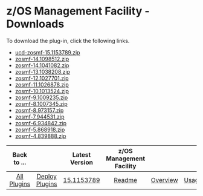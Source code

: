 
# z/OS Management Facility - Downloads

To download the plug-in, click the following links.
- [ucd-zosmf-15.1153789.zip](https://raw.githubusercontent.com/UrbanCode/IBM-UCD-PLUGINS/main/files/zosmf/ucd-zosmf-15.1153789.zip)
- [zosmf-14.1098512.zip](https://raw.githubusercontent.com/UrbanCode/IBM-UCD-PLUGINS/main/files/zosmf/zosmf-14.1098512.zip)
- [zosmf-14.1041082.zip](https://raw.githubusercontent.com/UrbanCode/IBM-UCD-PLUGINS/main/files/zosmf/zosmf-14.1041082.zip)
- [zosmf-13.1038208.zip](https://raw.githubusercontent.com/UrbanCode/IBM-UCD-PLUGINS/main/files/zosmf/zosmf-13.1038208.zip)
- [zosmf-12.1027701.zip](https://raw.githubusercontent.com/UrbanCode/IBM-UCD-PLUGINS/main/files/zosmf/zosmf-12.1027701.zip)
- [zosmf-11.1026878.zip](https://raw.githubusercontent.com/UrbanCode/IBM-UCD-PLUGINS/main/files/zosmf/zosmf-11.1026878.zip)
- [zosmf-10.1013524.zip](https://raw.githubusercontent.com/UrbanCode/IBM-UCD-PLUGINS/main/files/zosmf/zosmf-10.1013524.zip)
- [zosmf-9.1009235.zip](https://raw.githubusercontent.com/UrbanCode/IBM-UCD-PLUGINS/main/files/zosmf/zosmf-9.1009235.zip)
- [zosmf-8.1007345.zip](https://raw.githubusercontent.com/UrbanCode/IBM-UCD-PLUGINS/main/files/zosmf/zosmf-8.1007345.zip)
- [zosmf-8.973157.zip](https://raw.githubusercontent.com/UrbanCode/IBM-UCD-PLUGINS/main/files/zosmf/zosmf-8.973157.zip)
- [zosmf-7.944531.zip](https://raw.githubusercontent.com/UrbanCode/IBM-UCD-PLUGINS/main/files/zosmf/zosmf-7.944531.zip)
- [zosmf-6.934842.zip](https://raw.githubusercontent.com/UrbanCode/IBM-UCD-PLUGINS/main/files/zosmf/zosmf-6.934842.zip)
- [zosmf-5.868918.zip](https://raw.githubusercontent.com/UrbanCode/IBM-UCD-PLUGINS/main/files/zosmf/zosmf-5.868918.zip)
- [zosmf-4.839888.zip](https://raw.githubusercontent.com/UrbanCode/IBM-UCD-PLUGINS/main/files/zosmf/zosmf-4.839888.zip)

|          Back to ...          ||         Latest Version         |                                              z/OS Management Facility                                               ||||
|:-----------------------------:|:------------------------------:|:-------------------------------------------------------------------------------------------------------------------:| :---: | :---: | :---: | :---: |
| [All Plugins](../../index.md) | [Deploy Plugins](../README.md) | [15.1153789](https://raw.githubusercontent.com/UrbanCode/IBM-UCD-PLUGINS/main/files/zosmf/ucd-zosmf-15.1153789.zip) |[Readme](README.md)|[Overview](overview.md)|[Usage](usage.md)|[Steps](steps.md)|
